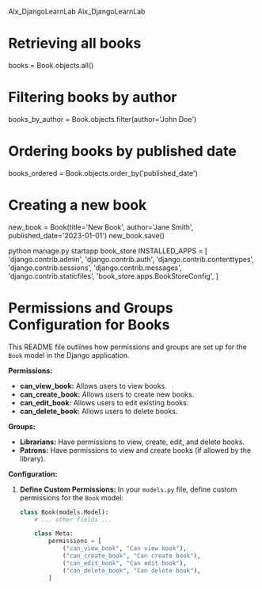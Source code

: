 Alx_DjangoLearnLab
Alx_DjangoLearnLab


# Retrieving all books
books = Book.objects.all()

# Filtering books by author
books_by_author = Book.objects.filter(author='John Doe')

# Ordering books by published date
books_ordered = Book.objects.order_by('published_date')

# Creating a new book
new_book = Book(title='New Book', author='Jane Smith', published_date='2023-01-01')
new_book.save()



python manage.py startapp book_store
INSTALLED_APPS = [
    'django.contrib.admin',
    'django.contrib.auth',
    'django.contrib.contenttypes',
    'django.contrib.sessions',
    'django.contrib.messages',
    'django.contrib.staticfiles',
    'book_store.apps.BookStoreConfig',
]



# Permissions and Groups Configuration for Books

This README file outlines how permissions and groups are set up for the `Book` model in the Django application.

**Permissions:**

- **can_view_book:** Allows users to view books.
- **can_create_book:** Allows users to create new books.
- **can_edit_book:** Allows users to edit existing books.
- **can_delete_book:** Allows users to delete books.

**Groups:**

- **Librarians:** Have permissions to view, create, edit, and delete books.
- **Patrons:** Have permissions to view and create books (if allowed by the library).

**Configuration:**

1. **Define Custom Permissions:** In your `models.py` file, define custom permissions for the `Book` model:

   ```python
   class Book(models.Model):
       # ... other fields ...

       class Meta:
           permissions = [
               ("can_view_book", "Can view book"),
               ("can_create_book", "Can create book"),
               ("can_edit_book", "Can edit book"),
               ("can_delete_book", "Can delete book"),
           ]
